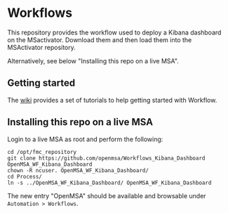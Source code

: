 Workflows
=========

This repository provides the workflow used to deploy a Kibana dashboard on the MSactivator.
Download them and then load them into the MSActivator repository.

Alternatively, see below "Installing this repo on a live MSA".


Getting started
---------------

The [wiki](https://github.com/openmsa/Workflows/wiki)
provides a set of tutorials to help getting started with Workflow.


Installing this repo on a live MSA
----------------------------------

Login to a live MSA as root and perform the following:

	cd /opt/fmc_repository
	git clone https://github.com/openmsa/Workflows_Kibana_Dashboard OpenMSA_WF_Kibana_Dashboard
	chown -R ncuser. OpenMSA_WF_Kibana_Dashboard/
	cd Process/
	ln -s ../OpenMSA_WF_Kibana_Dashboard/ OpenMSA_WF_Kibana_Dashboard

The new entry "OpenMSA" should be available and browsable
under `Automation > Workflows`.
